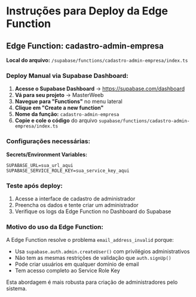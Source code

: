 # Instruções para Deploy da Edge Function

## Edge Function: cadastro-admin-empresa

**Local do arquivo:** `/supabase/functions/cadastro-admin-empresa/index.ts`

### Deploy Manual via Supabase Dashboard:

1. **Acesse o Supabase Dashboard** → https://supabase.com/dashboard
2. **Vá para seu projeto** → MasterWeeb
3. **Navegue para "Functions"** no menu lateral
4. **Clique em "Create a new function"**
5. **Nome da função:** `cadastro-admin-empresa`
6. **Copie e cole o código** do arquivo `supabase/functions/cadastro-admin-empresa/index.ts`

### Configurações necessárias:

**Secrets/Environment Variables:**
```
SUPABASE_URL=sua_url_aqui
SUPABASE_SERVICE_ROLE_KEY=sua_service_key_aqui
```

### Teste após deploy:

1. Acesse a interface de cadastro de administrador
2. Preencha os dados e tente criar um administrador
3. Verifique os logs da Edge Function no Dashboard do Supabase

### Motivo do uso da Edge Function:

A Edge Function resolve o problema `email_address_invalid` porque:
- Usa `supabase.auth.admin.createUser()` com privilégios administrativos
- Não tem as mesmas restrições de validação que `auth.signUp()`
- Pode criar usuários em qualquer domínio de email
- Tem acesso completo ao Service Role Key

Esta abordagem é mais robusta para criação de administradores pelo sistema.